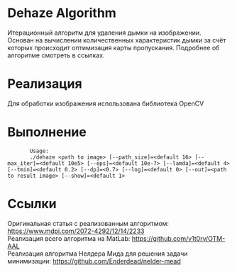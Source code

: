 # Dehaze Algorithm

Итерационный алгоритм для удаления дымки на изображении. <br>
Основан на вычислении количественных характеристик дымки за счёт которых происходит оптимизация карты пропускания.
Подробнее об алгоритме смотреть в ссылках.

# Реализация
Для обработки изображения использована библиотека OpenCV

# Выполнение

           Usage:
           ./dehaze <path to image> [--path_size]=<default 16> [--max_iter]=<default 10e5> [--eps]=<default 10e-7> [--lamda]=<default 4> [--tmin]=<default 0.2> [--dp]=<0.7> [--log]=<default 0> [--out]=<path to result image> [--show]=<default 1>


# Ссылки
Оригинальная статья с реализованным алгоритмом: https://www.mdpi.com/2072-4292/12/14/2233 <br>
Реализация всего алгоритма на MatLab: https://github.com/v1t0ry/OTM-AAL <br>
Реализация алгоритма Нелдера Мида для решения задачи минимизации: https://github.com/Enderdead/nelder-mead
